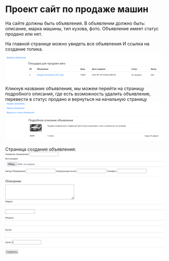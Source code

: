 # Проект сайт по продаже машин

На сайте должны быть объявления. 
В объявлении должно быть: описание, марка машины, тип кузова, фото.
Объявление имеет статус продано или нет.

На главной странице можно увидеть все объявления
И ссылка на создание топика.
![](src/main/java/ru/job4j/carsale/images/Screenshot_2.png)

Кликнув название объявления, мы можем перейти на страницу подробного описания,
где есть возможность удалить объявление, перевести в статус продано и вернуться на начальную страницу
![](src/main/java/ru/job4j/carsale/images/Screenshot_5.png)

Страница создания объявления:
![](src/main/java/ru/job4j/carsale/images/Create.png)